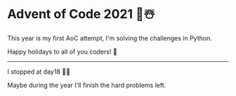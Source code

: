 # Advent of Code 2021 🎄☃️

This year is my first AoC attempt, I'm solving the challenges in Python.

Happy holidays to all of you coders! 🎅

-----

I stopped at day18 😬😬

Maybe during the year I'll finish the hard problems left.
